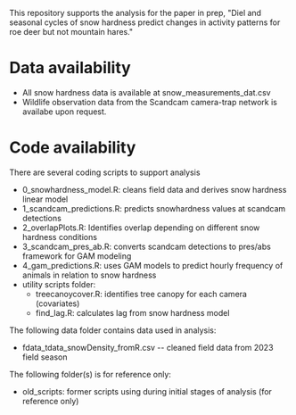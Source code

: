 This repository supports the analysis for the paper in prep, "Diel and seasonal cycles of snow hardness predict changes in activity patterns for roe deer but not mountain hares."

# Data availability 

- All snow hardness data is available at snow_measurements_dat.csv
- Wildlife observation data from the Scandcam camera-trap network is availabe upon request. 

# Code availability
  
There are several coding scripts to support analysis 
- 0_snowhardness_model.R: cleans field data and derives snow hardness linear model
- 1_scandcam_predictions.R: predicts snowhardness values at scandcam detections
- 2_overlapPlots.R: Identifies overlap depending on different snow hardness conditions
- 3_scandcam_pres_ab.R: converts scandcam detections to pres/abs framework for GAM modeling
- 4_gam_predictions.R: uses GAM models to predict hourly frequency of animals in relation to snow hardness
- utility scripts folder:
  - treecanoycover.R: identifies tree canopy for each camera (covariates)
  - find_lag.R: calculates lag from snow hardness model
    
The following data folder contains data used in analysis: 
- fdata_tdata_snowDensity_fromR.csv -- cleaned field data from 2023 field season

The following folder(s) is for reference only: 
- old_scripts: former scripts using during initial stages of analysis (for reference only)
  
